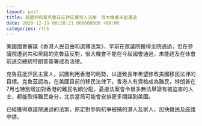 ```yaml
---
layout: post
title: 美國共和黨克魯茲反對庇護港人法案　很大機會未能通過
date: 2020-12-19 08:28:21.000000000 +08:00
categories: rthk
---
```


美國國會審議《香港人民自由和選擇法案》，早前在眾議院獲得全院通過，但在參議院遭到共和黨籍的克魯茲反對，很大機會不能在今屆國會通過，未能趕及在休會前送交總統特朗普簽署成為法律。

克魯茲批評民主黨人，試圖利用香港的局勢，以達致長年希望修改美國移民法律的目標。克魯茲認為，在美國目前的移民法律下，香港人有資格成為難民，特朗普在7月也特別增加對香港的難民名額分配，憂慮法案會令很多無法舉證有被迫害的人士，都能取得難民身分，北京當局可能會安排更多間諜到美國。

已經獲得眾議院通過的法案，原定對參與抗爭被捕的港人及家人，加快難民及庇護申請。
